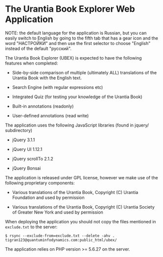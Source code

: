 # The Urantia Book Explorer Web Application

NOTE: the default language for the application is Russian, but you can easily switch to English
by going to the fifth tab that has a gear icon and the word "НАСТРОЙКИ" and then use the first
selector to choose "English" instead of the default "русский".

The Urantia Book Explorer (UBEX) is expected to have the following features when completed:

* Side-by-side comparison of multiple (ultimately ALL) translations of the Urantia Book with the English text.

* Search Engine (with regular expressions etc)

* Integrated Quiz (for testing your knowledge of the Urantia Book)

* Built-in annotations (readonly)

* User-defined annotations (read write)

The application uses the following JavaScript libraries (found in jquery/ subdirectory)

* jQuery 3.1.1

* jQuery UI 1.12.1

* jQuery scrollTo 2.1.2

* jQuery Bonsai

The application is released under GPL license, however we make use of the following proprietary components:

* Various translations of the Urantia Book, Copyright (C) Urantia Foundation and used by permission

* Various translations of the Urantia Book, Copyright (C) Urantia Society of Greater New York and used by permission

When deploying the application you should not copy the files mentioned in `exclude.txt` to the server:

```
$ rsync --exclude-from=exclude.txt --delete -ahv . tigran123@quantuminfodynamics.com:public_html/ubex/
```

The application relies on PHP version >= 5.6.27 on the server.
